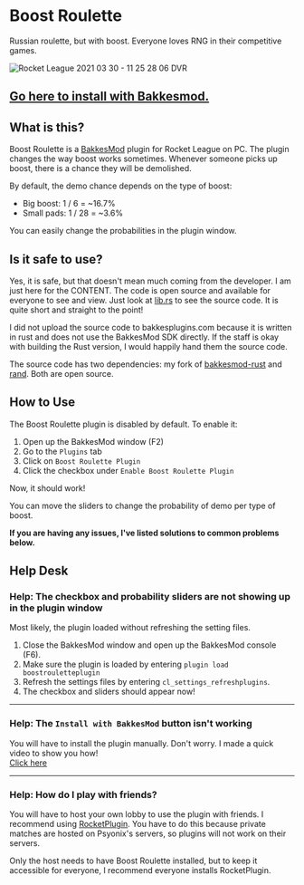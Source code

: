 # Boost Roulette

Russian roulette, but with boost. Everyone loves RNG in their competitive games.  

![Rocket League 2021 03 30 - 11 25 28 06 DVR](https://user-images.githubusercontent.com/8890971/113019258-65b90400-914f-11eb-9869-f81bb457c564.gif)

## **[Go here to install with Bakkesmod.](https://bakkesplugins.com/plugins/view/207)**
  
## What is this?

Boost Roulette is a [BakkesMod](https://www.bakkesmod.com/) plugin for Rocket League on PC.
The plugin changes the way boost works sometimes.
Whenever someone picks up boost, there is a chance they will be demolished.  

By default, the demo chance depends on the type of boost:  

- Big boost: 1 / 6 = ~16.7%
- Small pads: 1 / 28 = ~3.6%

You can easily change the probabilities in the plugin window.

## Is it safe to use?

Yes, it is safe, but that doesn't mean much coming from the developer. I am just here for the CONTENT. The code is open source and available for everyone to see and view. Just look at [lib.rs](./src/lib.rs) to see the source code. It is quite short and straight to the point!  

I did not upload the source code to bakkesplugins.com because it is written in rust and does not use the BakkesMod SDK directly. If the staff is okay with building the Rust version, I would happily hand them the source code.

The source code has two dependencies: my fork of [bakkesmod-rust](https://github.com/Jakob-Strobl/bakkesmod-rust) and [rand](https://github.com/rust-random/rand). Both are open source.  

## How to Use

The Boost Roulette plugin is disabled by default. To enable it:

1. Open up the BakkesMod window (F2)
2. Go to the ```Plugins``` tab
3. Click on ```Boost Roulette Plugin```
4. Click the checkbox under ```Enable Boost Roulette Plugin```

Now, it should work!  

You can move the sliders to change the probability of demo per type of boost.

**If you are having any issues, I've listed solutions to common problems below.**

## Help Desk

### Help: The checkbox and probability sliders are not showing up in the plugin window

Most likely, the plugin loaded without refreshing the setting files.  

1. Close the BakkesMod window and open up the BakkesMod console (F6).
2. Make sure the plugin is loaded by entering ```plugin load boostrouletteplugin```
3. Refresh the settings files by entering ```cl_settings_refreshplugins```.
4. The checkbox and sliders should appear now!

---

### Help: The ```Install with BakkesMod``` button isn't working

You will have to install the plugin manually. Don't worry. I made a quick video to show you how!  
[Click here](https://youtu.be/EgsTUwlTjbM)

---

### Help: How do I play with friends?

You will have to host your own lobby to use the plugin with friends. I recommend using [RocketPlugin](https://bakkesplugins.com/plugins/view/26). You have to do this because private matches are hosted on Psyonix's servers, so plugins will not work on their servers.

Only the host needs to have Boost Roulette installed, but to keep it accessible for everyone, I recommend everyone installs RocketPlugin.
